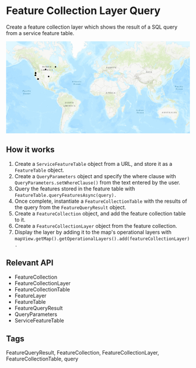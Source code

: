 <h1>Feature Collection Layer Query</h1>

<p>Create a feature collection layer which shows the result of a SQL query from a service feature table.</p>

<p><img src="FeatureCollectionLayerQuery.png"/></p>

<h2>How it works</h2>

<ol>
    <li>Create a <code>ServiceFeatureTable</code> object from a URL, and store it as a <code>FeatureTable</code> object.</li>
	<li>Create a <code>QueryParameters</code> object and specify the where clause with <code>QueryParameters.setWhereClause()</code> from the text entered by the user.</li>
	<li>Query the features stored in the feature table with <code>FeatureTable.queryFeaturesAsync(query).</code></li>
	<li>Once complete, instantiate a <code>FeatureCollectionTable</code> with the results of the query from the <code>FeatureQueryResult</code> object.</li>
	<li>Create a <code>FeatureCollection</code> object, and add the feature collection table to it.</li>
	<li>Create a <code>FeatureCollectionLayer</code> object from the feature collection.</li>
	<li>Display the layer by adding it to the map's operational layers with <code>mapView.getMap().getOperationalLayers().add(featureCollectionLayer).</code></li>
</ol>

<h2>Relevant API</h2>

<ul>
	<li>FeatureCollection</li>
	<li>FeatureCollectionLayer</li>
	<li>FeatureCollectionTable</li>
    <li>FeatureLayer</li>
	<li>FeatureTable</li>
    <li>FeatureQueryResult</li>
    <li>QueryParameters</li>
    <li>ServiceFeatureTable</li>
</ul>

<h2>Tags</h2>
<p>FeatureQueryResult, FeatureCollection, FeatureCollectionLayer, FeatureCollectionTable, query</p>
